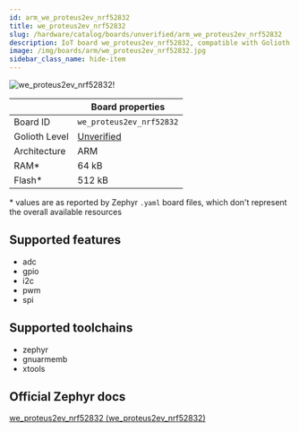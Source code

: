 ```yaml
---
id: arm_we_proteus2ev_nrf52832
title: we_proteus2ev_nrf52832
slug: /hardware/catalog/boards/unverified/arm_we_proteus2ev_nrf52832
description: IoT board we_proteus2ev_nrf52832, compatible with Golioth at unverified level.
image: /img/boards/arm/we_proteus2ev_nrf52832.jpg
sidebar_class_name: hide-item
---
```


[//]: # (This is an auto-generated file, do not edit! Changes to it will be lost upon re-generation)

![we_proteus2ev_nrf52832!](/img/boards/arm/we_proteus2ev_nrf52832.jpg "we_proteus2ev_nrf52832")

|                | Board properties     |
| -------------  | -------------------- |
| Board ID       | `we_proteus2ev_nrf52832` |
| Golioth Level  | [Unverified](/hardware#unverified-boards) |
| Architecture   | ARM |
| RAM*           | 64 kB |
| Flash*         | 512 kB |

\* values are as reported by Zephyr `.yaml` board files, which don't represent the overall available resources



## Supported features

* adc
* gpio
* i2c
* pwm
* spi

## Supported toolchains

* zephyr
* gnuarmemb
* xtools

## Official Zephyr docs

[we_proteus2ev_nrf52832 (we_proteus2ev_nrf52832)](https://docs.zephyrproject.org/latest/boards/arm/we_proteus2ev_nrf52832/doc/index.html)
